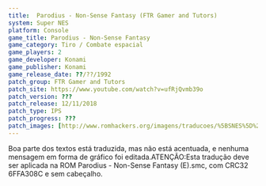 ```yaml
---
title:  Parodius - Non-Sense Fantasy (FTR Gamer and Tutors)
system: Super NES
platform: Console
game_title: Parodius - Non-Sense Fantasy
game_category: Tiro / Combate espacial
game_players: 2
game_developer: Konami
game_publisher: Konami
game_release_date: ??/??/1992
patch_group: FTR Gamer and Tutors
patch_site: https://www.youtube.com/watch?v=ufRjQvmb39o
patch_version: ???
patch_release: 12/11/2018
patch_type: IPS
patch_progress: ???
patch_images: [http://www.romhackers.org/imagens/traducoes/%5BSNES%5D%20Parodius%20-%20Non-Sense%20Fantasy%20-%20FTR%20Gamer%20-%201.png,http://www.romhackers.org/imagens/traducoes/%5BSNES%5D%20Parodius%20-%20Non-Sense%20Fantasy%20-%20FTR%20Gamer%20-%202.png,http://www.romhackers.org/imagens/traducoes/%5BSNES%5D%20Parodius%20-%20Non-Sense%20Fantasy%20-%20FTR%20Gamer%20-%203.png]
---
```

Boa parte dos textos está traduzida, mas não está acentuada, e nenhuma mensagem em forma de gráfico foi editada.ATENÇÃO:Esta tradução deve ser aplicada na ROM Parodius - Non-Sense Fantasy (E).smc, com CRC32 6FFA308C e sem cabeçalho.